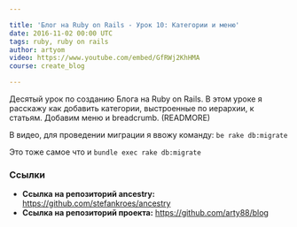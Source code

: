 ```yaml
---

title: 'Блог на Ruby on Rails - Урок 10: Категории и меню'
date: 2016-11-02 00:00 UTC
tags: ruby, ruby on rails
author: artyom
video: https://www.youtube.com/embed/GfRWj2KhHMA
course: create_blog

---
```


Десятый урок по созданию Блога на Ruby on Rails. В этом уроке я расскажу как добавить категории, выстроенные по иерархии, к статьям. Добавим меню и breadcrumb.
(READMORE)

В видео, для проведении миграции я ввожу команду: `be rake db:migrate`

Это тоже самое что и `bundle exec rake db:migrate`

### Ссылки

  * **Ссылка на репозиторий ancestry:** https://github.com/stefankroes/ancestry
  * **Ссылка на репозиторий проекта:** https://github.com/arty88/blog

